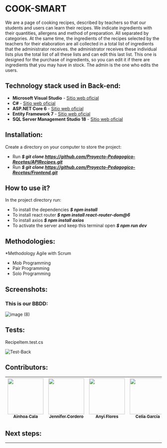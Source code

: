 # COOK-SMART

We are a page of cooking recipes, described by teachers so that our students and users can learn their recipes. We indicate ingredients with their quantities, allergens and method of preparation. All separated by categories. At the same time, the ingredients of the recipes selected by the teachers for their elaboration are all collected in a total list of ingredients that the administrator receives. the administrator receives these individual lists plus the total list of all these lists and can edit this last list. This one is designed for the purchase of ingredients, so you can edit it if there are ingredients that you may have in stock. The admin is the one who edits the users.

## Technology stack used in Back-end:
* **Microsoft Visual Studio** - [Sitio web oficial](https://visualstudio.microsoft.com/es/)
* **C#** - [Sitio web oficial](https://learn.microsoft.com/es-es/dotnet/csharp/)
* **ASP.NET Core 6** - [Sitio web oficial](https://dotnet.microsoft.com/es-es/download/dotnet/6.0)
* **Entity Framework 7** - [Sitio web oficial](https://learn.microsoft.com/es-es/ef/core/what-is-new/ef-core-7.0/plan)
* **SQL Server Management Studio 18** - [Sitio web oficial](https://learn.microsoft.com/es-es/sql/ssms/download-sql-server-management-studio-ssms?view=sql-server-ver16&viewFallbackFrom=sql-server-ver18)


## Installation:
Create a directory on your computer to store the project:
* Run ***$ git clone https://github.com/Proyecto-Pedagogico-Recetas/APIRecipes.git***
* Run ***$ git clone https://github.com/Proyecto-Pedagogico-Recetas/Frontend.git***


## How to use it? 
In the project directory run:
* To install the dependencies ***$ npm install***
* To install react router ***$ npm install react-router-dom@6***
* To install axios ***$ npm install axios***
* To activate the server and keep this terminal open ***$ npm run dev***


## Methodologies:
*Methodology Agile with Scrum
* Mob Programming
* Pair Programming
* Solo Programming


## Screenshots:
### This is our BBDD:
 ![image (8)](https://user-images.githubusercontent.com/117833121/235253464-66373f36-8194-4cfa-80a7-569f6e0b02b1.png)

## Tests:
RecipeItem.test.cs

![Test-Back](https://user-images.githubusercontent.com/117833121/235530906-dbbab2c3-47b4-4258-96eb-29da1ac24bdb.JPG)


## Contributors:
[<img src="https://avatars.githubusercontent.com/u/117833586?v=4" width=115><br><sub> Ainhoa Cala </sub>](https://github.com/acalabustos)| [<img src="https://avatars.githubusercontent.com/u/117833121?v=4" width=115><br><sub> Jennifer Cordero </sub>](https://github.com/JenniferCorderoR) |[<img src="https://avatars.githubusercontent.com/u/117834632?v=4" width=115><br><sub> Anyi Flores </sub>](https://github.com/Anyi79) |[<img src="https://avatars.githubusercontent.com/u/117834265?v=4" width=115><br><sub> Celia García </sub>](https://github.com/CeliaGC) |[<img src="https://avatars.githubusercontent.com/u/117834229?v=4" width=115><br><sub> RoseMary Rengel </sub>](https://github.com/rrengelj) |
| :---: | :---: | :---: |  :---: |  :---: |

## Next steps:
------------------------------------------------------------------------------------------------------------------------------


